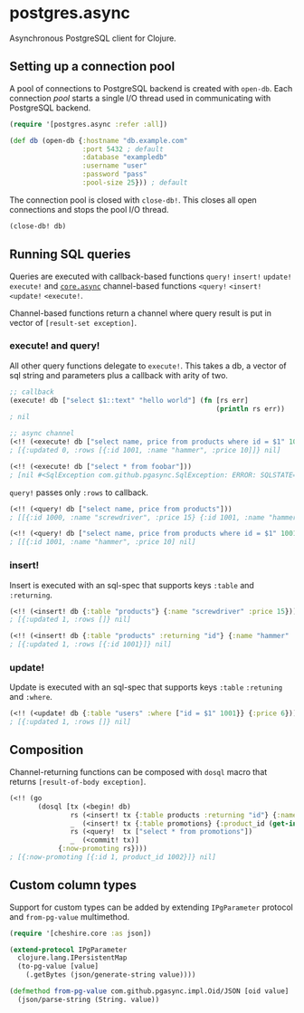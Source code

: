 postgres.async
==============

Asynchronous PostgreSQL client for Clojure.

## Setting up a connection pool

A pool of connections to PostgreSQL backend is created with `open-db`. Each connection *pool* starts a single I/O thread used in communicating with PostgreSQL backend.

```clojure
(require '[postgres.async :refer :all])

(def db (open-db {:hostname "db.example.com"
                  :port 5432 ; default
                  :database "exampledb"
                  :username "user"
                  :password "pass"
                  :pool-size 25})) ; default
```

The connection pool is closed with `close-db!`. This closes all open connections and stops the pool I/O thread.

```clojure
(close-db! db)
```

## Running SQL queries

Queries are executed with callback-based functions `query!` `insert!` `update!` `execute!` and [`core.async`](https://github.com/clojure/core.async) channel-based functions `<query!` `<insert!` `<update!` `<execute!`.

Channel-based functions return a channel where query result is put in vector of `[result-set exception]`.

### execute! and query!

All other query functions delegate to `execute!`. This takes a db, a vector of sql string and parameters plus a callback with arity of two.

```clojure
;; callback
(execute! db ["select $1::text" "hello world"] (fn [rs err]
                                                   (println rs err))
; nil

;; async channel
(<!! (<execute! db ["select name, price from products where id = $1" 1001]))
; [{:updated 0, :rows [{:id 1001, :name "hammer", :price 10]]} nil]

(<!! (<execute! db ["select * from foobar"]))
; [nil #<SqlException com.github.pgasync.SqlException: ERROR: SQLSTATE=42P01, MESSAGE=relation "foobar" does not exist>
```

`query!` passes only `:rows` to callback.

```clojure
(<!! (<query! db ["select name, price from products"]))
; [[{:id 1000, :name "screwdriver", :price 15} {:id 1001, :name "hammer", :price 10] nil]

(<!! (<query! db ["select name, price from products where id = $1" 1001]))
; [[{:id 1001, :name "hammer", :price 10] nil]
```

### insert!

Insert is executed with an sql-spec that supports keys `:table` and `:returning`.

```clojure
(<!! (<insert! db {:table "products"} {:name "screwdriver" :price 15}))
; [{:updated 1, :rows []} nil]

(<!! (<insert! db {:table "products" :returning "id"} {:name "hammer" :price 5}))
; [{:updated 1, :rows [{:id 1001}]} nil]
```

### update!

Update is executed with an sql-spec that supports keys `:table` `:retuning` and `:where`.

```clojure
(<!! (<update! db {:table "users" :where ["id = $1" 1001}} {:price 6}))
; [{:updated 1, :rows []} nil]
```

## Composition

Channel-returning functions can be composed with `dosql` macro that returns `[result-of-body exception]`.

```clojure
(<!! (go
       (dosql [tx (<begin! db)
               rs (<insert! tx {:table products :returning "id"} {:name "saw"})
               _  (<insert! tx {:table promotions} {:product_id (get-in rs [:rows 0 :id])})
               rs (<query!  tx ["select * from promotions"])
               _  (<commit! tx)]
            {:now-promoting rs})))
; [{:now-promoting [{:id 1, product_id 1002}]} nil]
```

## Custom column types

Support for custom types can be added by extending `IPgParameter` protocol and `from-pg-value` multimethod.

```clojure
(require '[cheshire.core :as json])

(extend-protocol IPgParameter 
  clojure.lang.IPersistentMap
  (to-pg-value [value]
    (.getBytes (json/generate-string value))))

(defmethod from-pg-value com.github.pgasync.impl.Oid/JSON [oid value]
  (json/parse-string (String. value))
```


